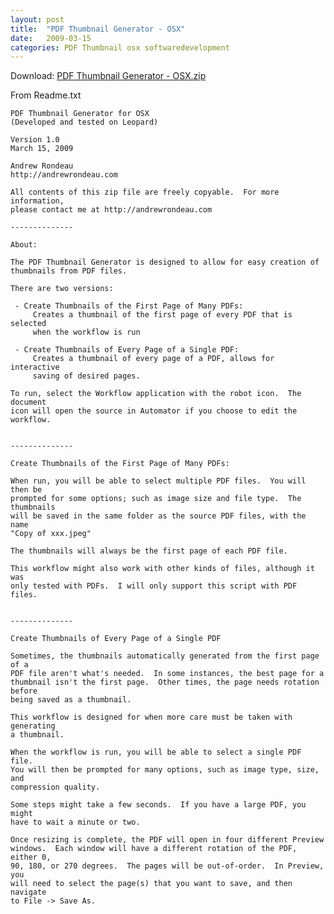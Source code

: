 ```yaml
---
layout: post
title:  "PDF Thumbnail Generator - OSX"
date:   2009-03-15
categories: PDF Thumbnail osx softwaredevelopment
---
```

Download: [PDF Thumbnail Generator - OSX.zip](https://www.andrewrondeau.com/Writings/PDF%20Thumbnail%20Generator%20-%20OSX.zip)

From Readme.txt

    PDF Thumbnail Generator for OSX
    (Developed and tested on Leopard)
    
    Version 1.0
    March 15, 2009
    
    Andrew Rondeau
    http://andrewrondeau.com
    
    All contents of this zip file are freely copyable.  For more information,
    please contact me at http://andrewrondeau.com
    
    --------------
    
    About:
    
    The PDF Thumbnail Generator is designed to allow for easy creation of
    thumbnails from PDF files.
    
    There are two versions:
    
     - Create Thumbnails of the First Page of Many PDFs:
         Creates a thumbnail of the first page of every PDF that is selected
         when the workflow is run
    
     - Create Thumbnails of Every Page of a Single PDF:
         Creates a thumbnail of every page of a PDF, allows for interactive
         saving of desired pages.
    
    To run, select the Workflow application with the robot icon.  The document
    icon will open the source in Automator if you choose to edit the
    workflow.
    
    
    --------------
    
    Create Thumbnails of the First Page of Many PDFs:
    
    When run, you will be able to select multiple PDF files.  You will then be
    prompted for some options; such as image size and file type.  The thumbnails
    will be saved in the same folder as the source PDF files, with the name
    "Copy of xxx.jpeg"
    
    The thumbnails will always be the first page of each PDF file.
    
    This workflow might also work with other kinds of files, although it was
    only tested with PDFs.  I will only support this script with PDF files.
    
    
    --------------
    
    Create Thumbnails of Every Page of a Single PDF
    
    Sometimes, the thumbnails automatically generated from the first page of a
    PDF file aren't what's needed.  In some instances, the best page for a
    thumbnail isn't the first page.  Other times, the page needs rotation before
    being saved as a thumbnail.
    
    This workflow is designed for when more care must be taken with generating
    a thumbnail.
    
    When the workflow is run, you will be able to select a single PDF file.
    You will then be prompted for many options, such as image type, size, and
    compression quality.
    
    Some steps might take a few seconds.  If you have a large PDF, you might
    have to wait a minute or two.
    
    Once resizing is complete, the PDF will open in four different Preview
    windows.  Each window will have a different rotation of the PDF, either 0,
    90, 180, or 270 degrees.  The pages will be out-of-order.  In Preview, you
    will need to select the page(s) that you want to save, and then navigate
    to File -> Save As.
